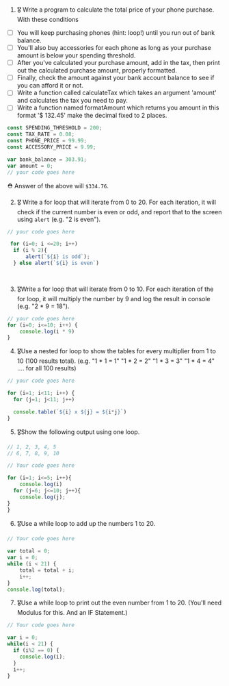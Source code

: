 1. 🎖 Write a program to calculate the total price of your phone purchase. With these conditions
 * [ ] You will keep purchasing phones (hint: loop!) until you run out of bank balance.
 * [ ] You'll also buy accessories for each phone as long as your purchase amount is below your spending threshold.
 * [ ] After you've calculated your purchase amount, add in the tax, then print out the calculated purchase amount, properly formatted.
 * [ ] Finally, check the amount against your bank account balance to see if you can afford it or not.
 * [ ] Write a function called calculateTax which takes an argument 'amount' and calculates the tax you need to pay.
 * [ ] Write a function named formatAmount which returns you amount in this format '$ 132.45' make the decimal fixed to 2 places.
```js
const SPENDING_THRESHOLD = 200;
const TAX_RATE = 0.08;
const PHONE_PRICE = 99.99;
const ACCESSORY_PRICE = 9.99;

var bank_balance = 303.91;
var amount = 0;
// your code goes here
```
 ⛑ Answer of the above will `$334.76`.

2. 🎖 Write a for loop that will iterate from 0 to 20. For each iteration, it will check if the current number is even or odd, and report that to the screen using `alert` (e.g. "2 is even").
```js
// your code goes here

 for (i=0; i <=20; i++)
  if (i % 2){
      alert(`${i} is odd`);
  } else alert(`${i} is even`)

   
```

3. 🎖Write a for loop that will iterate from 0 to 10. For each iteration of the for loop, it will multiply the number by 9 and log the result in console (e.g. "2 * 9 = 18").

```js
// your code goes here
for (i=0; i<=10; i++) {
    console.log(i * 9)
}
```
 

4. 🎖Use a nested for loop to show the tables for every multiplier from 1 to 10 (100 results total).
(e.g.
"1 * 1 = 1"
"1 * 2 = 2"
"1 * 3 = 3"
"1 * 4 = 4"
.... for all 100 results)

```js
// your code goes here

for (i=1; i<11; i++) {
  for (j=1; j<11; j++)

  console.table(`${i} x ${j} = ${i*j}`)
}
```

5. 🎖Show the following output using one loop.
```js
// 1, 2, 3, 4, 5
// 6, 7, 8, 9, 10

// Your code goes here

for (i=1; i<=5; i++){
    console.log(i)
  for (j=6; j<=10; j++){
    console.log(j);
}
}
```

6. 🎖Use a while loop to add up the numbers 1 to 20.
```js
// Your code goes here
 
var total = 0;
var i = 0;
while (i < 21) {
    total = total + i;
    i++;
}
console.log(total);
```

7. 🎖Use a while loop to print out the even number from 1 to 20. (You'll need Modulus for this. And an IF Statement.)
```js
// Your code goes here

var i = 0;
while(i < 21) {
  if (i%2 == 0) {
    console.log(i);
  }
  i++;
}
```
